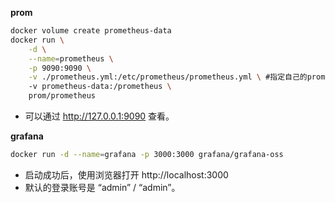 **prom**
```bash
docker volume create prometheus-data
docker run \
    -d \
    --name=prometheus \
    -p 9090:9090 \
    -v ./prometheus.yml:/etc/prometheus/prometheus.yml \ #指定自己的prometheus.yaml文件
    -v prometheus-data:/prometheus \
    prom/prometheus
```
- 可以通过 http://127.0.0.1:9090 查看。


**grafana**
```bash
docker run -d --name=grafana -p 3000:3000 grafana/grafana-oss
```
- 启动成功后，使用浏览器打开 http://localhost:3000 
- 默认的登录账号是 “admin” / “admin”。